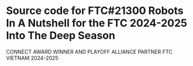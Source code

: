 # Source code for FTC#21300 Robots In A Nutshell for the FTC 2024-2025 Into The Deep Season

CONNECT AWARD WINNER AND PLAYOFF ALLIANCE PARTNER FTC VIETNAM 2024-2025
